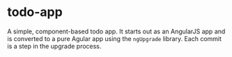 # todo-app

A simple, component-based todo app. It starts out as an AngularJS app and is converted to a pure
Agular app using the `ngUpgrade` library. Each commit is a step in the upgrade process.
